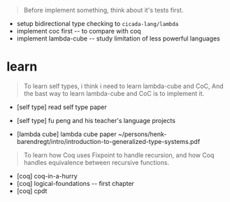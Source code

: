 > Before implement something, think about it's tests first.

- setup bidirectional type checking to `cicada-lang/lambda`
- implement coc first -- to compare with coq
- implement lambda-cube -- study limitation of less powerful languages

# learn

> To learn self types, i think i need to learn lambda-cube and CoC,
> And the bast way to learn lambda-cube and CoC is to implement it.

- [self type] read self type paper
- [self type] fu peng and his teacher's language projects

- [lambda cube] lambda cube paper
  ~/persons/henk-barendregt/intro/introduction-to-generalized-type-systems.pdf

> To learn how Coq uses Fixpoint to handle recursion,
> and how Coq handles equivalence between recursive functions.

- [coq] coq-in-a-hurry
- [coq] logical-foundations -- first chapter
- [coq] cpdt
